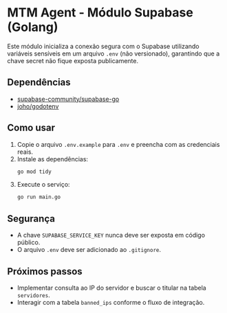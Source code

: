 # MTM Agent - Módulo Supabase (Golang)

Este módulo inicializa a conexão segura com o Supabase utilizando variáveis sensíveis em um arquivo `.env` (não versionado), garantindo que a chave secret não fique exposta publicamente.

## Dependências
- [supabase-community/supabase-go](https://github.com/supabase-community/supabase-go)
- [joho/godotenv](https://github.com/joho/godotenv)

## Como usar

1. Copie o arquivo `.env.example` para `.env` e preencha com as credenciais reais.
2. Instale as dependências:
   ```sh
   go mod tidy
   ```
3. Execute o serviço:
   ```sh
   go run main.go
   ```

## Segurança
- A chave `SUPABASE_SERVICE_KEY` nunca deve ser exposta em código público.
- O arquivo `.env` deve ser adicionado ao `.gitignore`.

## Próximos passos
- Implementar consulta ao IP do servidor e buscar o titular na tabela `servidores`.
- Interagir com a tabela `banned_ips` conforme o fluxo de integração.
